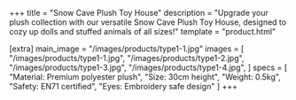 +++
title = "Snow Cave Plush Toy House"
description = "Upgrade your plush collection with our versatile Snow Cave Plush Toy House, designed to cozy up dolls and stuffed animals of all sizes!"
template = "product.html"

[extra]
main_image = "/images/products/type1-1.jpg"
images = [
    "/images/products/type1-1.jpg",
    "/images/products/type1-2.jpg",
    "/images/products/type1-3.jpg",
    "/images/products/type1-4.jpg",
]
specs = [
  "Material: Premium polyester plush",
  "Size: 30cm height",
  "Weight: 0.5kg",
  "Safety: EN71 certified",
  "Eyes: Embroidery safe design"
]
+++